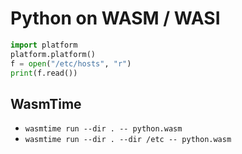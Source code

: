 # Python on WASM / WASI

```python
import platform
platform.platform()
f = open("/etc/hosts", "r")
print(f.read())
```

## WasmTime

- `wasmtime run --dir . -- python.wasm`
- `wasmtime run --dir . --dir /etc -- python.wasm`